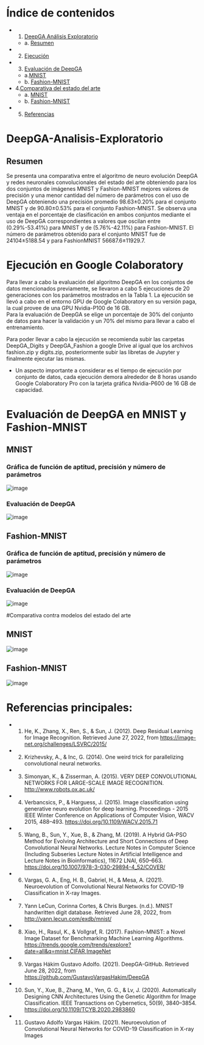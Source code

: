 # Índice de contenidos
  
- 1. [DeepGA Análisis Exploratorio](#id1)
   - a. [Resumen](#id1-a)
- 2. [Ejecución](#ejec)
- 3. [Evaluación de DeepGA](#id2)
  - a.[MNIST](#id2-a)
  - b. [Fashion-MNIST](#id2-b)
- 4.[Comparativa del estado del arte](#id3)
  - a. [MNIST](#id3-a)
  - b. [Fashion-MNIST](#id3-b)
- 5. [Referencias](#ref) 


# DeepGA-Analisis-Exploratorio<a name="id1"></a>
## Resumen <a name="id1-a"></a>
Se presenta una comparativa entre el algoritmo de neuro evolución DeepGA y redes neuronales convolucionales del estado del arte obteniendo para los dos conjuntos de imágenes MNIST y Fashion-MNIST mejores valores de precisión y una menor cantidad del número de parámetros con el uso de DeepGA obteniendo una precisión promedio 98.63±0.20% para el conjunto MNIST y de 90.80±0.53% para el conjunto Fashion-MNIST. Se observa una ventaja en el porcentaje de clasificación en ambos conjuntos mediante el uso de DeepGA correspondientes a valores que oscilan entre (0.29%-53.41%) para MNIST y de (5.76%-42.11%) para Fashion-MNIST. El número de parámetros obtenido para el conjunto MNIST fue de 24104±5188.54 y para FashionMNIST 56687.6±11929.7.
# Ejecución en Google Colaboratory<a name="ejec"></a>
Para llevar a cabo la evaluación del algoritmo DeepGA en los conjuntos de datos mencionados previamente, se llevaron a cabo 5 ejecuciones de 20 generaciones con los parámetros mostrados en la Tabla 1.  La ejecución se llevó a cabo en el entorno GPU de Google Colaboratory en su versión paga, la cual provee de una GPU Nvidia-P100 de 16 GB.  
Para la evaluación de DeepGA se elige un porcentaje de 30% del conjunto de datos para hacer la validación y un 70% del mismo para llevar a cabo el entrenamiento. 

Para poder llevar a cabo la ejecución se recomienda subir las carpetas DeepGA_Digits y DeepGA_Fashion a google Drive al igual que los archivos fashion.zip y  digits.zip, posteriormente subir las libretas de Jupyter y finalmente ejecutar las mismas. 

- Un aspecto importante a considerar es el tiempo de ejecución por conjunto de datos, cada ejecución demora alrededor de 8 horas usando Google Colaboratory Pro con la tarjeta gráfica Nvidia-P600 de 16 GB de capacidad. 

# Evaluación de DeepGA en MNIST y Fashion-MNIST<a name="id2"></a>
## MNIST<a name="id2-a"></a>
### Gráfica de función de aptitud, precisión y número de parámetros<a name="id2-aa"></a>
![image](https://user-images.githubusercontent.com/10681481/176562187-60a2c7a5-7f7f-43c6-a00f-86b54c88f9d0.png)
### Evaluación de DeepGA<a name="id2-ab"></a>
![image](https://user-images.githubusercontent.com/10681481/176562296-be560383-b52c-449a-98eb-bb82a18d9935.png)

## Fashion-MNIST<a name="id2-b"></a>
### Gráfica de función de aptitud, precisión y número de parámetros<a name="id2-ba"></a>
![image](https://user-images.githubusercontent.com/10681481/176562264-20cd3883-f863-4176-8cc7-a93d020ddfb0.png)
### Evaluación de DeepGA<a name="id2-bb"></a>
![image](https://user-images.githubusercontent.com/10681481/176562372-2fdd2b74-8742-4346-b8c9-35b6bfd0e741.png)

#Comparativa contra modelos del estado del arte <a name="id3"></a>
## MNIST<a name="id3-a"></a>
![image](https://user-images.githubusercontent.com/10681481/176562564-531dc8b8-cc86-4cc3-b551-1e671c7ee28f.png)
## Fashion-MNIST<a name="id3-b"></a>
![image](https://user-images.githubusercontent.com/10681481/176562596-baf410f8-72e7-47b8-9e7b-23affcd81539.png)

# Referencias principales: <a name="ref"></a>

- 1.	He, K., Zhang, X., Ren, S., & Sun, J. (2012). Deep Residual Learning for Image Recognition. Retrieved June 27, 2022, from https://image-net.org/challenges/LSVRC/2015/
- 2.	Krizhevsky, A., & Inc, G. (2014). One weird trick for parallelizing convolutional neural networks.
- 3.	Simonyan, K., & Zisserman, A. (2015). VERY DEEP CONVOLUTIONAL NETWORKS FOR LARGE-SCALE IMAGE RECOGNITION. http://www.robots.ox.ac.uk/
- 4. Verbancsics, P., & Harguess, J. (2015). Image classification using generative neuro evolution for deep learning. Proceedings - 2015 IEEE Winter Conference on Applications of Computer Vision, WACV 2015, 488–493. https://doi.org/10.1109/WACV.2015.71
- 5. Wang, B., Sun, Y., Xue, B., & Zhang, M. (2019). A Hybrid GA-PSO Method for Evolving Architecture and Short Connections of Deep Convolutional Neural Networks. Lecture Notes in Computer Science (Including Subseries Lecture Notes in Artificial Intelligence and Lecture Notes in Bioinformatics), 11672 LNAI, 650–663. https://doi.org/10.1007/978-3-030-29894-4_52/COVER/
- 6.	Vargas, G. A., Eng, H. B., Gabriel, H., & Mesa, A. (2021). Neuroevolution of Convolutional Neural Networks for COVID-19 Classification in X-ray Images.
- 7. Yann LeCun, Corinna Cortes, & Chris Burges. (n.d.). MNIST handwritten digit database. Retrieved June 28, 2022, from http://yann.lecun.com/exdb/mnist/
- 8. Xiao, H., Rasul, K., & Vollgraf, R. (2017). Fashion-MNIST: a Novel Image Dataset for Benchmarking Machine Learning Algorithms. https://trends.google.com/trends/explore?date=all&q=mnist,CIFAR,ImageNet
- 9. Vargas Hákim Gustavo Adolfo. (2021). DeepGA-GitHub. Retrieved June 28, 2022, from https://github.com/GustavoVargasHakim/DeepGA
- 10.	Sun, Y., Xue, B., Zhang, M., Yen, G. G., & Lv, J. (2020). Automatically Designing CNN Architectures Using the Genetic Algorithm for Image Classification. IEEE Transactions on Cybernetics, 50(9), 3840–3854. https://doi.org/10.1109/TCYB.2020.2983860
- 11.	Gustavo Adolfo Vargas Hákim. (2021). Neuroevolution of Convolutional Neural Networks for COVID-19 Classification in X-ray Images
